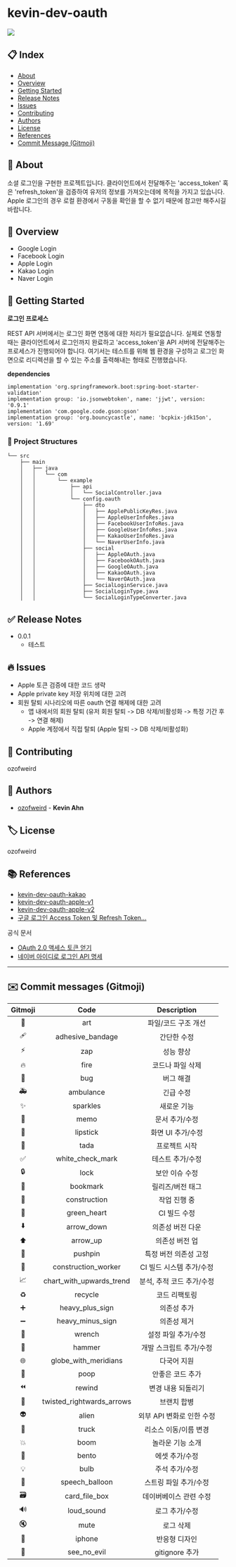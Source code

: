 # kevin-dev-oauth

![](https://img.shields.io/badge/version-0.0.1-brightgreen)

## 📋 Index
- [About](#🎉-about)
- [Overview](#👀-overview)
- [Getting Started](#🚀-getting-started)
- [Release Notes](#✅-release-notes)
- [Issues](#🔥-issues)
- [Contributing](#👥-contributing)
- [Authors](#👤-authors)
- [License](#🏷-license)
- [References](#📚-references)
- [Commit Message (Gitmoji)](#✉️-commit-messages-gitmoji)

## 🎉 About
소셜 로그인을 구현한 프로젝트입니다. 클라이언트에서 전달해주는 'access_token' 혹은 'refresh_token'을 검증하여 유저의 정보를 가져오는데에 목적을 가지고 있습니다.
Apple 로그인의 경우 로컬 환경에서 구동을 확인을 할 수 없기 때문에 참고만 해주시길 바랍니다.

## 👀 Overview
* Google Login
* Facebook Login
* Apple Login
* Kakao Login
* Naver Login

## 🚀 Getting Started

**로그인 프로세스**

REST API 서버에서는 로그인 화면 연동에 대한 처리가 필요없습니다. 실제로 연동할 때는 클라이언트에서 로그인까지 완료하고 'access_token'을 API 서버에 전달해주는 프로세스가 진행되어야 합니다.
여기서는 테스트를 위해 웹 환경을 구성하고 로그인 화면으로 리디렉션을 할 수 있는 주소를 출력해내는 형태로 진행했습니다.

**dependencies**
```
implementation 'org.springframework.boot:spring-boot-starter-validation'
implementation group: 'io.jsonwebtoken', name: 'jjwt', version: '0.9.1'
implementation 'com.google.code.gson:gson'
implementation group: 'org.bouncycastle', name: 'bcpkix-jdk15on', version: '1.69'
```

### 🔹 Project Structures
```
└── src
    ├── main
    │   ├── java
    │   │   └── com
    │   │       └── example
    │   │           ├── api
    │   │           │   └── SocialController.java
    │   │           └── config.oauth
    │   │               ├── dto
    │   │               │   ├── ApplePublicKeyRes.java
    │   │               │   ├── AppleUserInfoRes.java
    │   │               │   ├── FacebookUserInfoRes.java
    │   │               │   ├── GoogleUserInfoRes.java
    │   │               │   ├── KakaoUserInfoRes.java    
    │   │               │   └── NaverUserInfo.java
    │   │               ├── social
    │   │               │   ├── AppleOAuth.java
    │   │               │   ├── FacebookOAuth.java
    │   │               │   ├── GoogleOAuth.java
    │   │               │   ├── KakaoOAuth.java
    │   │               │   └── NaverOAuth.java
    │   │               ├── SocialLoginService.java
    │   │               ├── SocialLoginType.java
    │   │               └── SocialLoginTypeConverter.java
```

## ✅ Release Notes
* 0.0.1
    * 테스트

## 🔥 Issues
- Apple 토큰 검증에 대한 코드 생략
- Apple private key 저장 위치에 대한 고려
- 회원 탈퇴 시나리오에 따른 oauth 연결 해제에 대한 고려
    - 앱 내에서의 회원 탈퇴 (유저 회원 탈퇴 -> DB 삭제/비활성화 -> 특정 기간 후 -> 연결 해제)
    - Apple 계정에서 직접 탈퇴 (Apple 탈퇴 -> DB 삭제/비활성화)


## 👥 Contributing
ozofweird

## 👤 Authors
- [ozofweird](https://github.com/ozofweird) - **Kevin Ahn**

## 🏷 License
ozofweird

## 📚 References
- [kevin-dev-oauth-kakao](https://github.com/ozofweird/kevin-dev-oauth-kakao)
- [kevin-dev-oauth-apple-v1](https://github.com/ozofweird/kevin-dev-oauth-apple-v1)
- [kevin-dev-oauth-apple-v2](https://github.com/ozofweird/kevin-dev-oauth-apple-v2)
- [구글 로그인 Access Token 및 Refresh Token...](https://antdev.tistory.com/72)

공식 문서
- [OAuth 2.0 액세스 토큰 얻기](https://developers.google.com/identity/protocols/oauth2/web-server#obtainingaccesstokens)
- [네이버 아이디로 로그인 API 명세](https://developers.naver.com/docs/login/api/api.md)

---

## ✉️ Commit messages (Gitmoji)

|Gitmoji|Code|Description|
|:-----:|:---:|:--------:|
|🎨|art|파일/코드 구조 개선|
|🩹|adhesive_bandage|간단한 수정|
|⚡️|zap|성능 향상|
|🔥️|fire|코드나 파일 삭제|
|🐛️|bug|버그 해결|
|🚑️|ambulance|긴급 수정|
|✨️|sparkles|새로운 기능|
|📝️|memo|문서 추가/수정|
|💄️|lipstick|화면 UI 추가/수정|
|🎉️|tada|프로젝트 시작|
|✅️|white_check_mark|테스트 추가/수정|
|🔒️|lock|보안 이슈 수정|
|🔖️|bookmark|릴리즈/버전 태그|
|🚧|construction|작업 진행 중|
|💚|green_heart|CI 빌드 수정|
|⬇️|arrow_down|의존성 버전 다운|
|⬆️|arrow_up|의존성 버전 업|
|📌|pushpin|특정 버전 의존성 고정|
|👷|construction_worker|CI 빌드 시스템 추가/수정|
|📈|chart_with_upwards_trend|분석, 추적 코드 추가/수정|
|♻️|recycle|코드 리팩토링|
|➕|heavy_plus_sign|의존성 추가|
|➖|heavy_minus_sign|의존성 제거|
|🔧|wrench|설정 파일 추가/수정|
|🔨|hammer|개발 스크립트 추가/수정|
|🌐|globe_with_meridians|다국어 지원|
|💩|poop|안좋은 코드 추가|
|⏪|rewind|변경 내용 되돌리기|
|🔀|twisted_rightwards_arrows|브랜치 합병|
|👽|alien|외부 API 변화로 인한 수정|
|🚚|truck|리소스 이동/이름 변경|
|💥|boom|놀라운 기능 소개|
|🍱|bento|에셋 추가/수정|
|💡|bulb|주석 추가/수정|
|💬|speech_balloon|스트링 파일 추가/수정|
|🗃|card_file_box|데이버베이스 관련 수정|
|🔊|loud_sound|로그 추가/수정|
|🔇|mute|로그 삭제|
|📱|iphone|반응형 디자인|
|🙈|see_no_evil|gitignore 추가|
